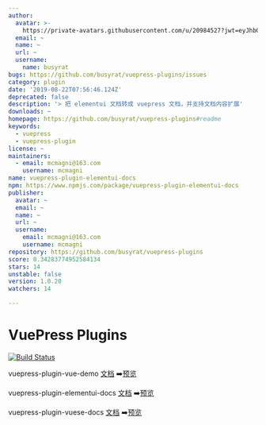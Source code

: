 ```yaml
---
author:
  avatar: >-
    https://private-avatars.githubusercontent.com/u/20984527?jwt=eyJhbGciOiJIUzI1NiIsInR5cCI6IkpXVCJ9.eyJpc3MiOiJnaXRodWIuY29tIiwiYXVkIjoicmF3LmdpdGh1YnVzZXJjb250ZW50LmNvbSIsImtleSI6ImtleTEiLCJleHAiOjE3MzQ2NzM2ODAsIm5iZiI6MTczNDY3MjQ4MCwicGF0aCI6Ii91LzIwOTg0NTI3In0.-UYOgLIBtaS1vC2suzCFBmGhguQ9tYHfypU0eMrKlsI&v=4
  email: ~
  name: ~
  url: ~
  username:
    name: busyrat
bugs: https://github.com/busyrat/vuepress-plugins/issues
category: plugin
date: '2019-08-22T07:56:46.124Z'
deprecated: false
description: '> 把 elementui 文档转成 vuepress 文档，并支持文档内容扩展'
downloads: ~
homepage: https://github.com/busyrat/vuepress-plugins#readme
keywords:
  - vuepress
  - vuepress-plugin
license: ~
maintainers:
  - email: mcmagni@163.com
    username: mcmagni
name: vuepress-plugin-elementui-docs
npm: https://www.npmjs.com/package/vuepress-plugin-elementui-docs
publisher:
  avatar: ~
  email: ~
  name: ~
  url: ~
  username:
    email: mcmagni@163.com
    username: mcmagni
repository: https://github.com/busyrat/vuepress-plugins
score: 0.34283774952584134
stars: 14
unstable: false
version: 1.0.20
watchers: 14

---
```


# VuePress Plugins

[![Build Status](https://travis-ci.org/busyrat/vuepress-plugins.svg?branch=master)](https://travis-ci.org/busyrat/vuepress-plugins)

vuepress-plugin-vue-demo
[文档](https://github.com/busyrat/vuepress-plugins/blob/master/packages/vue-demo/README.md) ➡️[预览](https://busyrat.github.io/vuepress-plugins/vue-demo/)


vuepress-plugin-elementui-docs
[文档](https://github.com/busyrat/vuepress-plugins/blob/master/packages/elementui-docs/README.md) ➡️[预览](https://busyrat.github.io/vuepress-plugins/elementui-docs/)


vuepress-plugin-vuese-docs
[文档](https://github.com/busyrat/vuepress-plugins/blob/master/packages/vuese-docs/README.md) ➡️[预览](https://busyrat.github.io/vuepress-plugins/vuese-docs/)
